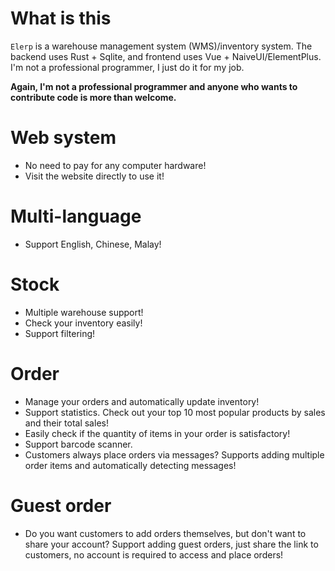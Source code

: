 # What is this
`Elerp` is a warehouse management system (WMS)/inventory system. The backend uses Rust + Sqlite, and frontend uses Vue + NaiveUI/ElementPlus. I'm not a professional programmer, I just do it for my job.

**Again, I'm not a professional programmer and anyone who wants to contribute code is more than welcome.**

# Web system
- No need to pay for any computer hardware!
- Visit the website directly to use it!

# Multi-language
- Support English, Chinese, Malay!

# Stock
- Multiple warehouse support!
- Check your inventory easily!
- Support filtering!

# Order
- Manage your orders and automatically update inventory!
- Support statistics. Check out your top 10 most popular products by sales and their total sales!
- Easily check if the quantity of items in your order is satisfactory!
- Support barcode scanner.
- Customers always place orders via messages? Supports adding multiple order items and automatically detecting messages!

# Guest order
- Do you want customers to add orders themselves, but don't want to share your account? Support adding guest orders, just share the link to customers, no account is required to access and place orders!
